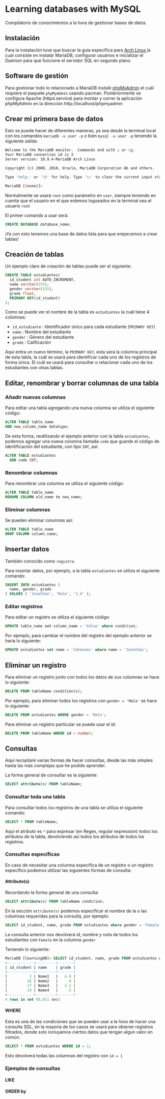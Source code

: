 # Learning databases with MySQL

Compilatorio de conocimientos a la hora de gestionar bases de datos.

## Instalación

Para la instalación tuve que buscar la guía específica para [ Arch Linux ](https://wiki.archlinux.org/title/MariaDB) la cuál consiste en instalar MariaDB, configurar usuarios e inicializar el Daemon para que funcione el servidor SQL en segundo plano.

## Software de gestión

Para gestionar todo lo relacionado a MariaDB instalé [phpMyAdmin](https://wiki.archlinux.org/title/phpMyAdmin#Installation) el cuál requiere el paquete `phpMyAdmin` usando pacman. Posteriormente se configura Apache (httpd.service) para montar y correr la aplicación phpMyAdmin en la dirección http://localhost/phpmyadmin

## Crear mi primera base de datos

Esto se puede hacer de diferentes maneras, ya sea desde la terminal local con los comandos `mariadb -u user -p` o  bien `mysql -u user -p` teniendo la siguiente salida:

```sh
Welcome to the MariaDB monitor.  Commands end with ; or \g.
Your MariaDB connection id is 3
Server version: 10.9.4-MariaDB Arch Linux

Copyright (c) 2000, 2018, Oracle, MariaDB Corporation Ab and others.

Type 'help;' or '\h' for help. Type '\c' to clear the current input statement.

MariaDB [(none)]>
```

Normalmente se usará `root` como parámetro en `user`, siempre teniendo en cuenta que el usuario en el que estemos logueados en la terminal sea el usuario `root`

El primer comando a usar será:

```sql
CREATE DATABASE database_name;
```

¡Ya con esto tenemos una base de datos lista para que empecemos a crear tablas!

## Creación de tablas

Un ejemplo claro de creación de tablas puede ser el siguiente:

```sql
CREATE TABLE estudiantes(
  id_student int AUTO_INCREMENT,
  name varchar(255),
  gender varchar(255),
  grade float,
  PRIMARY KEY(id_student)
);
```

Como se puede ver el nombre de la tabla es `estudiantes` la cuál tiene 4 colúmnas:

- `id_estudiante` : Identificador único para cada estudiante (`PRIMARY KEY`) 
- `name` : Nombre del estudiante
- `gender` : Género del estudiante
- `grade` : Calificación

Aquí entra un nuevo término, la `PRIMARY KEY`, esta será la colúmna principal de esta tabla, la cuál se usará para identificar cada uno de los registros de forma única. El cuál se usará para consultar o relacionar cada uno de los estudiantes con otras tablas.

## Editar, renombrar y borrar columnas de una tabla

### Añadir nuevas columnas

Para editar una tabla agregando una nueva columna se utiliza el siguiente código:

```sql
ALTER TABLE table_name
ADD new_column_name datatype;
```

De esta forma, reutilizando el ejemplo anterior con la tabla `estudiantes`, podemos agregar una nueva columna llamada `code` que guarde el código de identificación del estudiante, con tipo `INT`, así:

```sql
ALTER TABLE estudiantes
  ADD code INT;
```

### Renombrar columnas

Para renombrar una columna se utiliza el siguiente código:

```sql
ALTER TABLE table_name
RENAME COLUMN old_name to new_name;
```

### Eliminar columnas

Se pueden eliminar columnas así:

```sql
ALTER TABLE table_name
DROP COLUMN column_name; 
```

## Insertar datos

También conocido como `registro`.

Para insertar datos, por ejemplo, a la tabla `estudiantes` se utiliza el siguiente comando:

```sql
INSERT INTO estudiantes (
  name, gender, grade
) VALUES ( 'Jonathan', 'Male', '1.4' );
```

### Editar registros

Para editar un registro se utiliza el siguiente código:

```sql
UPDATE table_name set column_name = 'Value' where condition;
```

Por ejemplo, para cambiar el nombre del registro del ejemplo anterior se haría lo siguiente:

```sql
UPDATE estudiantes set name = 'Johannes' where name = 'Jonathan';
```

## Eliminar un registro

Para eliminar un registro junto con todos los datos de sus columnas se hace lo siguiente:

```sql
DELETE FROM tableName condition(s);
```

Por ejemplo, para eliminar todos los registros con `gender = 'Male'` se hace lo siguiente:

```sql
DELETE FROM estudiantes WHERE gender = 'Male';
```

Para eliminar un registro particular se puede usar el id:

```sql
DELETE FROM tableName WHERE id = number;
```

## Consultas

Aquí recopilaré varias formas de hacer consultas, desde las más simples hasta las más complejas que he podido aprender.

La forma general de consultar es la siguiente:

```sql
SELECT attribute(s) FROM tableName;
```

### Consultar toda una tabla

Para consultar todos los registros de una tabla se utiliza el siguiente comando:

```sql
SELECT * FROM tableName;
``` 

Aquí el atributo es `*` para expresar (en Regex, regular expression) todos los atributos de la tabla, devolviendo así todos los atributos de todos los registros. 

### Consultas específicas

En caso de necesitar una columna específica de un registro o un registro específico podemos utilizar las siguientes formas de consulta:

#### Attribute(s)

Recordando la forma general de una consulta:

```sql
SELECT attribute(s) FROM tableName condition;
```

En la sección `attribute(s)` podemos especificar el nombre de la o las columnas requeridas para la consulta, por ejemplo:

```sql
SELECT id_student, name, grade FROM estudiantes where gender = 'Female';
```

La consulta anterior nos devolverá id, nombre y nota de todos los estudiantes con `Female` en la columna `gender` 

Teniendo lo siguiente:

```sql
MariaDB [learningDB]> SELECT id_student, name, grade FROM estudiantes where gender = 'Female';
+------------+---------+-------+
| id_student | name    | grade |
+------------+---------+-------+
|          2 | Name1   |   4.9 |
|         16 | Name2   |     4 |
|         17 | Name3   |   3.1 |
|         19 | Name4   |     5 |
+------------+---------+-------+
4 rows in set (0,011 sec)
```

#### WHERE

Esta es una de las condiciones que se pueden usar a la hora de hacer una consulta SQL, en la mayoría de los casos se usará para obtener registros filtrados, donde solo incluyamos ciertos datos que tengan algun valor en común.

```sql
SELECT * FROM estudiantes WHERE id = 1;
```

Esto devolverá todas las columnas del registro con `id = 1` 

### Ejemplos de consultas

#### LIKE

#### ORDER by 

